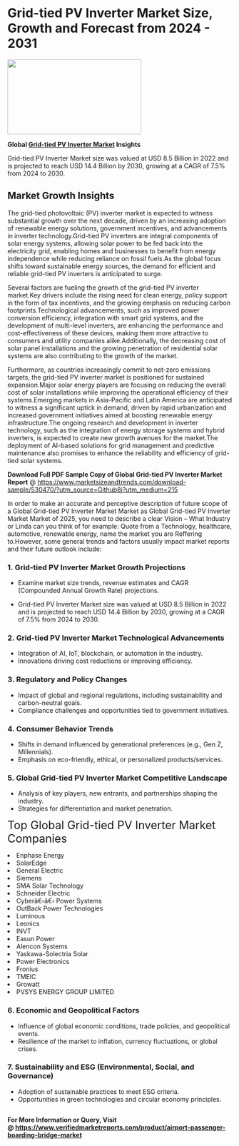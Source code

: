 <H1>Grid-tied PV Inverter Market Size, Growth and Forecast from 2024 - 2031</H1><img class="aligncenter size-medium wp-image-584254" src="https://thirdeyenews.in/wp-content/uploads/2024/09/Global-Market-Research-300x168.jpeg" alt="" width="300" height="168" /><p><strong>Global&nbsp;<a href="https://www.marketsizeandtrends.com/download-sample/530470/?utm_source=Github8j?utm_medium=215">Grid-tied PV Inverter Market</a> Insights</strong></p><p>Grid-tied PV Inverter Market size was valued at USD 8.5 Billion in 2022 and is projected to reach USD 14.4 Billion by 2030, growing at a CAGR of 7.5% from 2024 to 2030.</p><p><h2>Market Growth Insights</h2> <p>The grid-tied photovoltaic (PV) inverter market is expected to witness substantial growth over the next decade, driven by an increasing adoption of renewable energy solutions, government incentives, and advancements in inverter technology.Grid-tied PV inverters are integral components of solar energy systems, allowing solar power to be fed back into the electricity grid, enabling homes and businesses to benefit from energy independence while reducing reliance on fossil fuels.As the global focus shifts toward sustainable energy sources, the demand for efficient and reliable grid-tied PV inverters is anticipated to surge.</p> <p>Several factors are fueling the growth of the grid-tied PV inverter market.Key drivers include the rising need for clean energy, policy support in the form of tax incentives, and the growing emphasis on reducing carbon footprints.Technological advancements, such as improved power conversion efficiency, integration with smart grid systems, and the development of multi-level inverters, are enhancing the performance and cost-effectiveness of these devices, making them more attractive to consumers and utility companies alike.Additionally, the decreasing cost of solar panel installations and the growing penetration of residential solar systems are also contributing to the growth of the market.</p> <p>Furthermore, as countries increasingly commit to net-zero emissions targets, the grid-tied PV inverter market is positioned for sustained expansion.Major solar energy players are focusing on reducing the overall cost of solar installations while improving the operational efficiency of their systems.Emerging markets in Asia-Pacific and Latin America are anticipated to witness a significant uptick in demand, driven by rapid urbanization and increased government initiatives aimed at boosting renewable energy infrastructure.The ongoing research and development in inverter technology, such as the integration of energy storage systems and hybrid inverters, is expected to create new growth avenues for the market.The deployment of AI-based solutions for grid management and predictive maintenance also promises to enhance the reliability and efficiency of grid-tied solar systems.<p><span class=""><strong>Download Full PDF Sample Copy of Global Grid-tied PV Inverter Market Report</strong> @ <a href="https://www.marketsizeandtrends.com/download-sample/530470/?utm_source=Github8j?utm_medium=215" target="_blank">https://www.marketsizeandtrends.com/download-sample/530470/?utm_source=Github8j?utm_medium=215</a></span></p><p>In order to make an accurate and perceptive description of future scope of a Global&nbsp;Grid-tied PV Inverter Market Market as Global&nbsp;Grid-tied PV Inverter Market Market of 2025, you need to describe a clear Vision &ndash; What Industry or Linda can you think of for example: Quote from a Technology, healthcare, automotive, renewable energy, name the market you are Reffering to.However, some general trends and factors usually impact market reports and their future outlook include:</p><h3>1.&nbsp;<strong>Grid-tied PV Inverter Market Growth Projections</strong></h3><ul><li>Examine market size trends, revenue estimates and CAGR (Compounded Annual Growth Rate) projections.</li><li><p>Grid-tied PV Inverter Market size was valued at USD 8.5 Billion in 2022 and is projected to reach USD 14.4 Billion by 2030, growing at a CAGR of 7.5% from 2024 to 2030.</p></li></ul><h3>2.&nbsp;<strong>Grid-tied PV Inverter Market Technological Advancements</strong></h3><ul><li>Integration of AI, IoT, blockchain, or automation in the industry.</li><li>Innovations driving cost reductions or improving efficiency.</li></ul><h3>3.&nbsp;<strong>Regulatory and Policy Changes</strong></h3><ul><li>Impact of global and regional regulations, including sustainability and carbon-neutral goals.</li><li>Compliance challenges and opportunities tied to government initiatives.</li></ul><h3>4.&nbsp;<strong>Consumer Behavior Trends</strong></h3><ul><li>Shifts in demand influenced by generational preferences (e.g., Gen Z, Millennials).</li><li>Emphasis on eco-friendly, ethical, or personalized products/services.</li></ul><h3>5.&nbsp;<strong>Global Grid-tied PV Inverter Market Competitive Landscape</strong></h3><ul><li>Analysis of key players, new entrants, and partnerships shaping the industry.</li><li>Strategies for differentiation and market penetration.</li></ul><p data-pm-slice="1 1 []"><span style="color: inherit; font-family: inherit; font-size: 25px;">Top Global Grid-tied PV Inverter Market Companies</span></p><div class="" data-test-id=""><p><li>Enphase Energy</li><li> SolarEdge</li><li> General Electric</li><li> Siemens</li><li> SMA Solar Technology</li><li> Schneider Electric</li><li> Cyberâ€‹â€‹ Power Systems</li><li> OutBack Power Technologies</li><li> Luminous</li><li> Leonics</li><li> INVT</li><li> Easun Power</li><li> Alencon Systems</li><li> Yaskawa-Solectria Solar</li><li> Power Electronics</li><li> Fronius</li><li> TMEIC</li><li> Growatt</li><li> PVSYS ENERGY GROUP LIMITED</li></p></div><h3>6.&nbsp;<strong>Economic and Geopolitical Factors</strong></h3><ul><li>Influence of global economic conditions, trade policies, and geopolitical events.</li><li>Resilience of the market to inflation, currency fluctuations, or global crises.</li></ul><h3>7.&nbsp;<strong>Sustainability and ESG (Environmental, Social, and Governance)</strong></h3><ul><li>Adoption of sustainable practices to meet ESG criteria.</li><li>Opportunities in green technologies and circular economy principles.</li></ul><h2><strong style="font-size: 14px;">For More Information or Query, Visit @&nbsp;</strong><a style="background-color: #ffffff; font-size: 14px;" href="https://www.marketsizeandtrends.com/report/grid-tied-pv-inverter-market/" target="_blank">https://www.verifiedmarketreports.com/product/airport-passenger-boarding-bridge-market</a></h2>